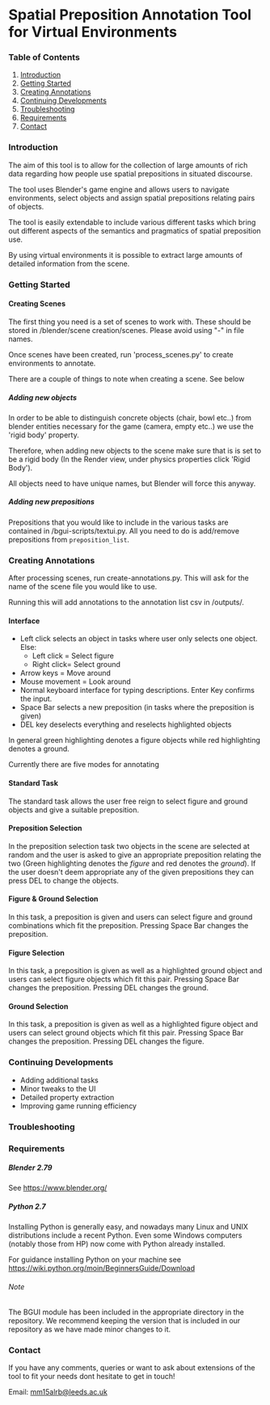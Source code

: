 # Spatial Preposition Annotation Tool for Virtual Environments 

### Table of Contents

1. [Introduction](#introduction)
2. [Getting Started](#getting-started)
3. [Creating Annotations](#creating-annotations)
4. [Continuing Developments](#continuing-developments)
5. [Troubleshooting](#troubleshooting)
6. [Requirements](#requirements)
7. [Contact](#contact)

### Introduction

The aim of this tool is to allow for the collection of large amounts of rich data regarding how people use spatial prepositions in situated discourse.

The tool uses Blender's game engine and allows users to navigate environments, select objects and assign spatial prepositions relating pairs of objects. 

The tool is easily extendable to include various different tasks which bring out different aspects of the semantics and pragmatics of spatial preposition use.

By using virtual environments it is possible to extract large amounts of detailed information from the scene.


### Getting Started

#### Creating Scenes

The first thing you need is a set of scenes to work with. These should be stored in /blender/scene creation/scenes. Please avoid using "-" in file names.

Once scenes have been created, run 'process_scenes.py' to create environments to annotate.

There are a couple of things to note when creating a scene. See below

##### Adding new objects

In order to be able to distinguish concrete objects (chair, bowl etc..) from blender entities necessary for the game (camera, empty etc..) we use the 'rigid body' property.

Therefore, when adding new objects to the scene make sure that is is set to be a rigid body (In the Render view, under physics properties click 'Rigid Body').

All objects need to have unique names, but Blender will force this anyway.

##### Adding new prepositions

Prepositions that you would like to include in the various tasks are contained in /bgui-scripts/textui.py. All you need to do is add/remove prepositions from `preposition_list`.

### Creating Annotations

After processing scenes, run create-annotations.py. This will ask for the name of the scene file you would like to use.

Running this will add annotations to the annotation list csv in /outputs/.

#### Interface

* Left click selects an object in tasks where user only selects one object. Else:
  * Left click = Select figure
  * Right click= Select ground
* Arrow keys = Move around
* Mouse movement = Look around
* Normal keyboard interface for typing descriptions. Enter Key confirms the input.
* Space Bar selects a new preposition (in tasks where the preposition is given)
* DEL key deselects everything and reselects highlighted objects

In general green highlighting denotes a figure objects while red highlighting denotes a ground.

Currently there are five modes for annotating

#### Standard Task

The standard task allows the user free reign to select figure and ground objects and give a suitable preposition.

#### Preposition Selection

In the preposition selection task two objects in the scene are selected at random and the user is asked to give an appropriate preposition relating the two (Green highlighting denotes the *figure* and red denotes the *ground*). If the user doesn't deem appropriate any of the given prepositions they can press DEL to change the objects.

#### Figure & Ground Selection

In this task, a preposition is given and users can select figure and ground combinations which fit the preposition. Pressing Space Bar changes the preposition.

#### Figure Selection
In this task, a preposition is given as well as a highlighted ground object and users can select figure objects which fit this pair. Pressing Space Bar changes the preposition. Pressing DEL changes the ground.
#### Ground Selection
In this task, a preposition is given as well as a highlighted figure object and users can select ground objects which fit this pair. Pressing Space Bar changes the preposition. Pressing DEL changes the figure.

### Continuing Developments

* Adding additional tasks
* Minor tweaks to the UI
* Detailed property extraction
* Improving game running efficiency

### Troubleshooting

### Requirements

##### Blender 2.79

See https://www.blender.org/

##### Python 2.7

Installing Python is generally easy, and nowadays many Linux and UNIX distributions include a recent Python. Even some Windows computers (notably those from HP) now come with Python already installed.

For guidance installing Python on your machine see https://wiki.python.org/moin/BeginnersGuide/Download

###### Note
The BGUI module has been included in the appropriate directory in the repository. We recommend keeping the version that is included in our repository as we have made minor changes to it.

### Contact
If you have any comments, queries or want to ask about extensions of the tool to fit your needs dont hesitate to get in touch!

Email: mm15alrb@leeds.ac.uk
